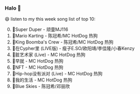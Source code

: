 

### Halo 👋

😄 listen to my this week song list of top 10:

0. 🌈Super Duper - 顽童MJ116
1. 🌈Mario Karting - 陈冠希/MC HotDog 热狗
2. 🌈King Boomba's Crew - 陈冠希/MC HotDog 热狗
3. 🌈在Cypher里  (LIVE版) - 瘦子E.SO/欧阳靖/李佳隆/小春Kenzy
4. 🌈脏艺术家 (Live) - MC HotDog 热狗
5. 🌈早就 - MC HotDog 热狗
6. 🌈NFT - MC HotDog 热狗
7. 🌈Hip-hop没有派对 (Live) - MC HotDog 热狗
8. 🌈我的生活 - MC HotDog 热狗
9. 🌈Blue Skies - 陈冠希/邓丽欣

